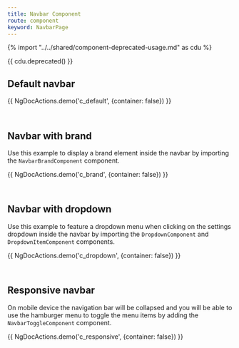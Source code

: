 ```yaml
---
title: Navbar Component
route: component
keyword: NavbarPage
---
```


{% import "../../shared/component-deprecated-usage.md" as cdu %}

{{ cdu.deprecated() }}

## Default navbar

{{ NgDocActions.demo('c_default', {container: false}) }}

```angular-html file="./component/_default.component.html" group="default" name="html"

```

```angular-ts file="./component/_default.component.ts"#L1-L5 group="default" name="typescript"

```

## Navbar with brand

Use this example to display a brand element inside the navbar by importing the
`NavbarBrandComponent` component.

{{ NgDocActions.demo('c_brand', {container: false}) }}

```angular-html file="./component/_brand.component.html" group="brand" name="html"

```

```angular-ts file="./component/_brand.component.ts"#L1-L6 group="brand" name="typescript"

```

## Navbar with dropdown

Use this example to feature a dropdown menu when clicking on the settings dropdown inside the navbar
by importing the `DropdownComponent` and `DropdownItemComponent` components.

{{ NgDocActions.demo('c_dropdown', {container: false}) }}

```angular-html file="./component/_dropdown.component.html" group="dropdown" name="html"

```

```angular-ts file="./component/_dropdown.component.ts"#L1-L7 group="dropdown" name="typescript"

```

## Responsive navbar

On mobile device the navigation bar will be collapsed and you will be able to use the hamburger menu
to toggle the menu items by adding the `NavbarToggleComponent` component.

{{ NgDocActions.demo('c_responsive', {container: false}) }}

```angular-html file="./component/_responsive.component.html" group="responsive" name="html"

```

```angular-ts file="./component/_responsive.component.ts"#L1-L7 group="responsive" name="typescript"

```
